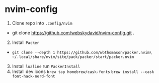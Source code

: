 # nvim-config

1. Clone repo into `.config/nvim`
  - git clone https://github.com/webskydavid/nvim-config.git .
2. Install `Packer`
  - ```git clone --depth 1 https://github.com/wbthomason/packer.nvim\ ~/.local/share/nvim/site/pack/packer/start/packer.nvim```
3. Install `lualine` run `PackerInstall`
4. Install dev icons
  ```brew tap homebrew/cask-fonts```
  ```brew install --cask font-hack-nerd-font```
